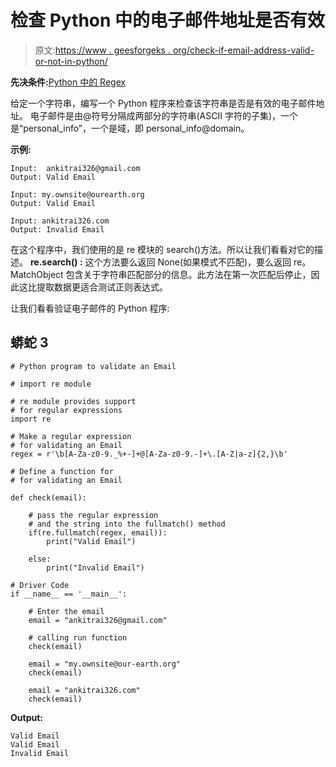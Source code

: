 # 检查 Python 中的电子邮件地址是否有效

> 原文:[https://www . geesforgeks . org/check-if-email-address-valid-or-not-in-python/](https://www.geeksforgeeks.org/check-if-email-address-valid-or-not-in-python/)

**先决条件:**[Python 中的 Regex](https://www.geeksforgeeks.org/regular-expression-python-examples-set-1/)

给定一个字符串，编写一个 Python 程序来检查该字符串是否是有效的电子邮件地址。
电子邮件是由@符号分隔成两部分的字符串(ASCII 字符的子集)，一个是“personal_info”，一个是域，即 personal_info@domain。

**示例:**

```
Input:  ankitrai326@gmail.com
Output: Valid Email

Input: my.ownsite@ourearth.org
Output: Valid Email

Input: ankitrai326.com
Output: Invalid Email 
```

在这个程序中，我们使用的是 re 模块的 search()方法。所以让我们看看对它的描述。
**re.search() :** 这个方法要么返回 None(如果模式不匹配)，要么返回 re。MatchObject 包含关于字符串匹配部分的信息。此方法在第一次匹配后停止，因此这比提取数据更适合测试正则表达式。

让我们看看验证电子邮件的 Python 程序:

## 蟒蛇 3

```
# Python program to validate an Email

# import re module

# re module provides support
# for regular expressions
import re

# Make a regular expression
# for validating an Email
regex = r'\b[A-Za-z0-9._%+-]+@[A-Za-z0-9.-]+\.[A-Z|a-z]{2,}\b'

# Define a function for
# for validating an Email

def check(email):

    # pass the regular expression
    # and the string into the fullmatch() method
    if(re.fullmatch(regex, email)):
        print("Valid Email")

    else:
        print("Invalid Email")

# Driver Code
if __name__ == '__main__':

    # Enter the email
    email = "ankitrai326@gmail.com"

    # calling run function
    check(email)

    email = "my.ownsite@our-earth.org"
    check(email)

    email = "ankitrai326.com"
    check(email)
```

**Output:** 

```
Valid Email
Valid Email
Invalid Email
```